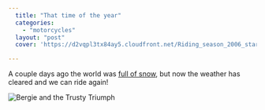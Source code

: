 ```yaml
---
  title: "That time of the year"
  categories: 
    - "motorcycles"
  layout: "post"
  cover: 'https://d2vqpl3tx84ay5.cloudfront.net/Riding_season_2006_starts.jpg'

---
```

A couple days ago the world was [full of snow][1], but now the weather has cleared and we can ride again!

![Bergie and the Trusty Triumph](https://d2vqpl3tx84ay5.cloudfront.net/Riding_season_2006_starts.jpg)

[1]: http://www.routamc.org/updates/spring-snows-in-helsinki.html

